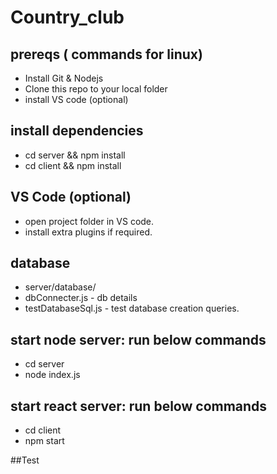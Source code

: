 # Country_club

## prereqs ( commands for linux)
- Install Git & Nodejs 
- Clone this repo to your local folder
- install VS code (optional)

## install dependencies
- cd server && npm install
- cd client && npm install

## VS Code (optional)
- open project folder in VS code. 
- install extra plugins if required.

## database
 - server/database/
 - dbConnecter.js - db details
 - testDatabaseSql.js - test database creation queries.

## start node server: run below commands
- cd server
- node index.js

## start react server: run below commands
- cd client 
- npm start


##Test

